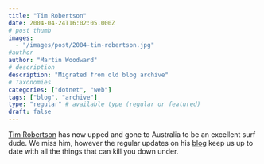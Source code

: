 ```yaml
---
title: "Tim Robertson"
date: 2004-04-24T16:02:05.000Z
# post thumb
images:
  - "/images/post/2004-tim-robertson.jpg"
#author
author: "Martin Woodward"
# description
description: "Migrated from old blog archive"
# Taxonomies
categories: ["dotnet", "web"]
tags: ["blog", "archive"]
type: "regular" # available type (regular or featured)
draft: false
---
```

[Tim Robertson](http://www.teemo.net) has now upped and gone to Australia to be an excellent surf dude.  We miss him, however the regular updates on his [blog](http://www.teemo.net) keep us up to date with all the things that can kill you down under.